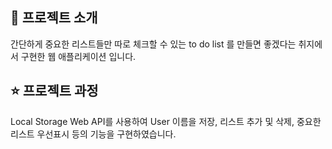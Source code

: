 ## 📍 프로젝트 소개

간단하게 중요한 리스트들만 따로 체크할 수 있는 to do list 를 만들면 좋겠다는 취지에서 구현한 웹 애플리케이션 입니다.

## ⭐ 프로젝트 과정

Local Storage Web API를 사용하여 User 이름을 저장, 리스트 추가 및 삭제, 중요한 리스트 우선표시 등의 기능을 구현하였습니다.
